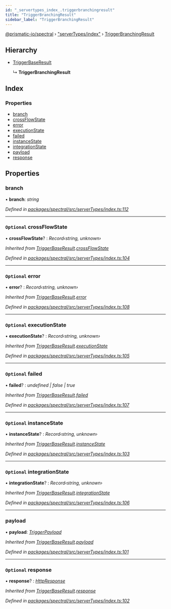 ```yaml
---
id: "_servertypes_index_.triggerbranchingresult"
title: "TriggerBranchingResult"
sidebar_label: "TriggerBranchingResult"
---
```


[@prismatic-io/spectral](../index.md) › ["serverTypes/index"](../modules/_servertypes_index_.md) › [TriggerBranchingResult](_servertypes_index_.triggerbranchingresult.md)

## Hierarchy

* [TriggerBaseResult](_servertypes_index_.triggerbaseresult.md)

  ↳ **TriggerBranchingResult**

## Index

### Properties

* [branch](_servertypes_index_.triggerbranchingresult.md#branch)
* [crossFlowState](_servertypes_index_.triggerbranchingresult.md#optional-crossflowstate)
* [error](_servertypes_index_.triggerbranchingresult.md#optional-error)
* [executionState](_servertypes_index_.triggerbranchingresult.md#optional-executionstate)
* [failed](_servertypes_index_.triggerbranchingresult.md#optional-failed)
* [instanceState](_servertypes_index_.triggerbranchingresult.md#optional-instancestate)
* [integrationState](_servertypes_index_.triggerbranchingresult.md#optional-integrationstate)
* [payload](_servertypes_index_.triggerbranchingresult.md#payload)
* [response](_servertypes_index_.triggerbranchingresult.md#optional-response)

## Properties

###  branch

• **branch**: *string*

*Defined in [packages/spectral/src/serverTypes/index.ts:112](https://github.com/prismatic-io/spectral/blob/v7.6.2/packages/spectral/src/serverTypes/index.ts#L112)*

___

### `Optional` crossFlowState

• **crossFlowState**? : *Record‹string, unknown›*

*Inherited from [TriggerBaseResult](_servertypes_index_.triggerbaseresult.md).[crossFlowState](_servertypes_index_.triggerbaseresult.md#optional-crossflowstate)*

*Defined in [packages/spectral/src/serverTypes/index.ts:104](https://github.com/prismatic-io/spectral/blob/v7.6.2/packages/spectral/src/serverTypes/index.ts#L104)*

___

### `Optional` error

• **error**? : *Record‹string, unknown›*

*Inherited from [TriggerBaseResult](_servertypes_index_.triggerbaseresult.md).[error](_servertypes_index_.triggerbaseresult.md#optional-error)*

*Defined in [packages/spectral/src/serverTypes/index.ts:108](https://github.com/prismatic-io/spectral/blob/v7.6.2/packages/spectral/src/serverTypes/index.ts#L108)*

___

### `Optional` executionState

• **executionState**? : *Record‹string, unknown›*

*Inherited from [TriggerBaseResult](_servertypes_index_.triggerbaseresult.md).[executionState](_servertypes_index_.triggerbaseresult.md#optional-executionstate)*

*Defined in [packages/spectral/src/serverTypes/index.ts:105](https://github.com/prismatic-io/spectral/blob/v7.6.2/packages/spectral/src/serverTypes/index.ts#L105)*

___

### `Optional` failed

• **failed**? : *undefined | false | true*

*Inherited from [TriggerBaseResult](_servertypes_index_.triggerbaseresult.md).[failed](_servertypes_index_.triggerbaseresult.md#optional-failed)*

*Defined in [packages/spectral/src/serverTypes/index.ts:107](https://github.com/prismatic-io/spectral/blob/v7.6.2/packages/spectral/src/serverTypes/index.ts#L107)*

___

### `Optional` instanceState

• **instanceState**? : *Record‹string, unknown›*

*Inherited from [TriggerBaseResult](_servertypes_index_.triggerbaseresult.md).[instanceState](_servertypes_index_.triggerbaseresult.md#optional-instancestate)*

*Defined in [packages/spectral/src/serverTypes/index.ts:103](https://github.com/prismatic-io/spectral/blob/v7.6.2/packages/spectral/src/serverTypes/index.ts#L103)*

___

### `Optional` integrationState

• **integrationState**? : *Record‹string, unknown›*

*Inherited from [TriggerBaseResult](_servertypes_index_.triggerbaseresult.md).[integrationState](_servertypes_index_.triggerbaseresult.md#optional-integrationstate)*

*Defined in [packages/spectral/src/serverTypes/index.ts:106](https://github.com/prismatic-io/spectral/blob/v7.6.2/packages/spectral/src/serverTypes/index.ts#L106)*

___

###  payload

• **payload**: *[TriggerPayload](_servertypes_index_.triggerpayload.md)*

*Inherited from [TriggerBaseResult](_servertypes_index_.triggerbaseresult.md).[payload](_servertypes_index_.triggerbaseresult.md#payload)*

*Defined in [packages/spectral/src/serverTypes/index.ts:101](https://github.com/prismatic-io/spectral/blob/v7.6.2/packages/spectral/src/serverTypes/index.ts#L101)*

___

### `Optional` response

• **response**? : *[HttpResponse](_servertypes_index_.httpresponse.md)*

*Inherited from [TriggerBaseResult](_servertypes_index_.triggerbaseresult.md).[response](_servertypes_index_.triggerbaseresult.md#optional-response)*

*Defined in [packages/spectral/src/serverTypes/index.ts:102](https://github.com/prismatic-io/spectral/blob/v7.6.2/packages/spectral/src/serverTypes/index.ts#L102)*

